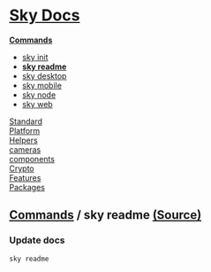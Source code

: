 <!--- This sky readme.2 was auto-generated using "npx sky readme" --> 

# [Sky Docs](../../../README.md)

**[Commands](..%2F..%2F..%2F%5Fcommands%2FREADME.md)**   
* [sky init](..%2F..%2F..%2F%5Fcommands%2Fdocs%2Fsky-init%2FREADME.md)
* **[sky readme](..%2F..%2F..%2F%5Fcommands%2Fdocs%2Fsky-readme%2FREADME.md)**
* [sky desktop](..%2F..%2F..%2F%5Fcommands%2Fdocs%2Fsky-desktop%2FREADME.md)
* [sky mobile](..%2F..%2F..%2F%5Fcommands%2Fdocs%2Fsky-mobile%2FREADME.md)
* [sky node](..%2F..%2F..%2F%5Fcommands%2Fdocs%2Fsky-node%2FREADME.md)
* [sky web](..%2F..%2F..%2F%5Fcommands%2Fdocs%2Fsky-web%2FREADME.md)
  
[Standard](..%2F..%2F..%2Fstandard%2FREADME.md)   
[Platform](..%2F..%2F..%2Fplatform%2FREADME.md)   
[Helpers](..%2F..%2F..%2Fhelpers%2FREADME.md)   
[cameras](..%2F..%2F..%2Fcameras%2FREADME.md)   
[components](..%2F..%2F..%2Fcomponents%2FREADME.md)   
[Crypto](..%2F..%2F..%2Fcrypto%2FREADME.md)   
[Features](..%2F..%2F..%2Ffeatures%2FREADME.md)   
[Packages](..%2F..%2F..%2Fpkgs%2FREADME.md)   

## [Commands](..%2F..%2F..%2F%5Fcommands%2FREADME.md) / sky readme [(Source)](..%2F..%2F..%2F%5Fcommands%2Fdocs%2Fsky-readme%2F)

  
### Update docs

```sh
sky readme

```